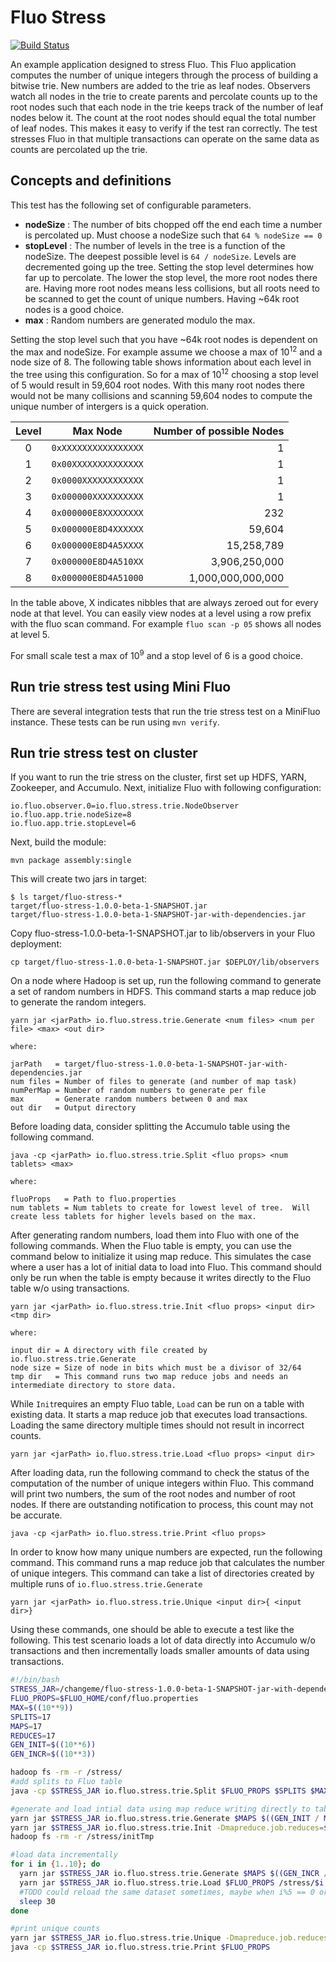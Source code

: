 
Fluo Stress
===========

[![Build Status](https://travis-ci.org/fluo-io/fluo-stress.svg?branch=master)](https://travis-ci.org/fluo-io/fluo-stress)

An example application designed to stress Fluo.  This Fluo application computes the 
number of unique integers through the process of building a bitwise trie.  New numbers
are added to the trie as leaf nodes.  Observers watch all nodes in the trie to create 
parents and percolate counts up to the root nodes such that each node in the trie keeps
track of the number of leaf nodes below it. The count at the root nodes should equal 
the total number of leaf nodes.  This makes it easy to verify if the test ran correctly. 
The test stresses Fluo in that multiple transactions can operate on the same data as 
counts are percolated up the trie.

Concepts and definitions
------------------------

This test has the following set of configurable parameters.

 * **nodeSize** : The number of bits chopped off the end each time a number is
   percolated up.  Must choose a nodeSize such that `64 % nodeSize == 0`
 * **stopLevel** : The number of levels in the tree is a function of the
   nodeSize.  The deepest possible level is `64 / nodeSize`.  Levels are
   decremented going up the tree.  Setting the stop level determines how far up
   to percolate.  The lower the stop level, the more root nodes there are.
   Having more root nodes means less collisions, but all roots need to be
   scanned to get the count of unique numbers.  Having ~64k root nodes is a
   good choice.  
 * **max** : Random numbers are generated modulo the max. 

Setting the stop level such that you have ~64k root nodes is dependent on the
max and nodeSize.  For example assume we choose a max of 10<sup>12</sup> and a
node size of 8.  The following table shows information about each level in the
tree using this configuration.  So for a max of 10<sup>12</sup> choosing a stop
level of 5 would result in 59,604 root nodes.  With this many root nodes there
would not be many collisions and scanning 59,604 nodes to compute the unique
number of intergers is a quick operation.

|Level|Max Node             |Number of possible Nodes|
|:---:|---------------------|-----------------------:|
|  0  |`0xXXXXXXXXXXXXXXXX` |                 1      |
|  1  |`0x00XXXXXXXXXXXXXX` |                 1      |
|  2  |`0x0000XXXXXXXXXXXX` |                 1      |
|  3  |`0x000000XXXXXXXXXX` |                 1      |
|  4  |`0x000000E8XXXXXXXX` |               232      |
|  5  |`0x000000E8D4XXXXXX` |            59,604      |
|  6  |`0x000000E8D4A5XXXX` |        15,258,789      |
|  7  |`0x000000E8D4A510XX` |     3,906,250,000      |
|  8  |`0x000000E8D4A51000` | 1,000,000,000,000      |

In the table above, X indicates nibbles that are always zeroed out for every
node at that level.  You can easily view nodes at a level using a row prefix
with the fluo scan command.  For example `fluo scan -p 05` shows all nodes at
level 5.

For small scale test a max of 10<sup>9</sup> and a stop level of 6 is a good
choice. 

Run trie stress test using Mini Fluo
----------------------------------------

There are several integration tests that run the trie stress test on a MiniFluo instance.
These tests can be run using `mvn verify`.

Run trie stress test on cluster
-------------------------------

If you want to run the trie stress on the cluster, first set up HDFS, YARN, Zookeeper, 
and Accumulo. Next, initialize Fluo with following configuration:
```
io.fluo.observer.0=io.fluo.stress.trie.NodeObserver
io.fluo.app.trie.nodeSize=8
io.fluo.app.trie.stopLevel=6
```

Next, build the module:
```
mvn package assembly:single
```

This will create two jars in target:
```
$ ls target/fluo-stress-*
target/fluo-stress-1.0.0-beta-1-SNAPSHOT.jar  
target/fluo-stress-1.0.0-beta-1-SNAPSHOT-jar-with-dependencies.jar
```

Copy fluo-stress-1.0.0-beta-1-SNAPSHOT.jar to lib/observers in your Fluo deployment:
```
cp target/fluo-stress-1.0.0-beta-1-SNAPSHOT.jar $DEPLOY/lib/observers
```

On a node where Hadoop is set up, run the following command to generate a set
of random numbers in HDFS.  This command starts a map reduce job to generate
the random integers.

```
yarn jar <jarPath> io.fluo.stress.trie.Generate <num files> <num per file> <max> <out dir>

where:

jarPath   = target/fluo-stress-1.0.0-beta-1-SNAPSHOT-jar-with-dependencies.jar
num files = Number of files to generate (and number of map task)
numPerMap = Number of random numbers to generate per file
max       = Generate random numbers between 0 and max
out dir   = Output directory
```

Before loading data, consider splitting the Accumulo table using the following
command.

```
java -cp <jarPath> io.fluo.stress.trie.Split <fluo props> <num tablets> <max>

where:

fluoProps   = Path to fluo.properties
num tablets = Num tablets to create for lowest level of tree.  Will create less tablets for higher levels based on the max.
```
After generating random numbers, load them into Fluo with one of the following
commands.  When the Fluo table is empty, you can use the command below to
initialize it using map reduce.  This simulates the case where a user has a lot
of initial data to load into Fluo.  This command should only be run when the
table is empty because it writes directly to the Fluo table w/o using
transactions.  

```
yarn jar <jarPath> io.fluo.stress.trie.Init <fluo props> <input dir> <tmp dir>

where:

input dir = A directory with file created by io.fluo.stress.trie.Generate
node size = Size of node in bits which must be a divisor of 32/64
tmp dir   = This command runs two map reduce jobs and needs an intermediate directory to store data.
```

While `Init`requires an empty Fluo table, `Load` can be run on a table with
existing data. It starts a map reduce job that executes load transactions.
Loading the same directory multiple times should not result in incorrect
counts.

```
yarn jar <jarPath> io.fluo.stress.trie.Load <fluo props> <input dir>
```

After loading data, run the following command to check the status of the
computation of the number of unique integers within Fluo.  This command will
print two numbers, the sum of the root nodes and number of root nodes.  If
there are outstanding notification to process, this count may not be accurate.


```
java -cp <jarPath> io.fluo.stress.trie.Print <fluo props>
```

In order to know how many unique numbers are expected, run the following
command.  This command runs a map reduce job that calculates the number of
unique integers.  This command can take a list of directories created by
multiple runs of `io.fluo.stress.trie.Generate`

```
yarn jar <jarPath> io.fluo.stress.trie.Unique <input dir>{ <input dir>}
```

Using these commands, one should be able to execute a test like the following.
This test scenario loads a lot of data directly into Accumulo w/o transactions
and then incrementally loads smaller amounts of data using transactions.
 
```bash
#!/bin/bash
STRESS_JAR=/changeme/fluo-stress-1.0.0-beta-1-SNAPSHOT-jar-with-dependencies.jar
FLUO_PROPS=$FLUO_HOME/conf/fluo.properties
MAX=$((10**9))
SPLITS=17
MAPS=17
REDUCES=17
GEN_INIT=$((10**6))
GEN_INCR=$((10**3))

hadoop fs -rm -r /stress/
#add splits to Fluo table
java -cp $STRESS_JAR io.fluo.stress.trie.Split $FLUO_PROPS $SPLITS $MAX

#generate and load intial data using map reduce writing directly to table
yarn jar $STRESS_JAR io.fluo.stress.trie.Generate $MAPS $((GEN_INIT / MAPS)) $MAX /stress/init
yarn jar $STRESS_JAR io.fluo.stress.trie.Init -Dmapreduce.job.reduces=$REDUCES $FLUO_PROPS /stress/init /stress/initTmp
hadoop fs -rm -r /stress/initTmp

#load data incrementally
for i in {1..10}; do
  yarn jar $STRESS_JAR io.fluo.stress.trie.Generate $MAPS $((GEN_INCR / MAPS)) $MAX /stress/$i
  yarn jar $STRESS_JAR io.fluo.stress.trie.Load $FLUO_PROPS /stress/$i
  #TODO could reload the same dataset sometimes, maybe when i%5 == 0 or something
  sleep 30
done

#print unique counts 
yarn jar $STRESS_JAR io.fluo.stress.trie.Unique -Dmapreduce.job.reduces=$REDUCES /stress/*
java -cp $STRESS_JAR io.fluo.stress.trie.Print $FLUO_PROPS 

```

